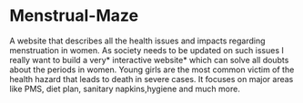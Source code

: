 # Menstrual-Maze
A website that describes all the health issues and impacts regarding menstruation in women. As society needs to be updated on such issues I really want to build a very* interactive website* which can solve all doubts about the periods in women. Young girls are the most common victim of the health hazard that leads to death in severe cases. It focuses on major areas like PMS, diet plan, sanitary napkins,hygiene and much more.
